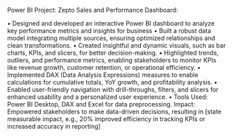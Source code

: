 Power BI Project: Zepto Sales and Performance Dashboard:

•	Designed and developed an interactive Power BI dashboard to analyze key performance metrics and insights for business
•	Built a robust data model integrating multiple sources, ensuring optimized relationships and clean transformations.
•	Created insightful and dynamic visuals, such as bar charts, KPIs, and slicers, for better decision-making.
•	Highlighted trends, outliers, and performance metrics, enabling stakeholders to monitor KPIs like revenue growth, customer retention, or operational efficiency.
•	Implemented DAX (Data Analysis Expressions) measures to enable calculations for cumulative totals, YoY growth, and profitability analysis.
•	Enabled user-friendly navigation with drill-throughs, filters, and slicers for enhanced usability and a personalized user experience.
•	Tools Used:  Power BI Desktop, DAX and Excel for data preprocessing.
Impact: Empowered stakeholders to make data-driven decisions, resulting in [state measurable impact, e.g., 20% improved efficiency in tracking KPIs or increased accuracy in reporting]

